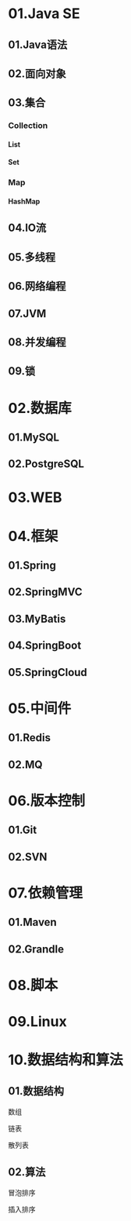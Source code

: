 # 01.Java SE

## 01.Java语法

## 02.面向对象

## 03.集合

### Collection

#### List

#### Set

### Map

#### HashMap

## 04.IO流

## 05.多线程

## 06.网络编程

## 07.JVM

## 08.并发编程

## 09.锁

# 02.数据库

## 01.MySQL

## 02.PostgreSQL

# 03.WEB

# 04.框架

## 01.Spring

## 02.SpringMVC

## 03.MyBatis

## 04.SpringBoot

## 05.SpringCloud

# 05.中间件

## 01.Redis

## 02.MQ

# 06.版本控制

## 01.Git

## 02.SVN

# 07.依赖管理

## 01.Maven

## 02.Grandle

# 08.脚本

# 09.Linux

# 10.数据结构和算法

## 01.数据结构

数组

链表

散列表

## 02.算法

冒泡排序

插入排序